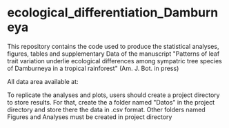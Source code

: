 # ecological_differentiation_Damburneya
This repository contains the code used to produce the statistical analyses, figures, tables and supplementary Data of the manuscript "Patterns of leaf trait variation underlie ecological differences among sympatric tree species of Damburneya in a tropical rainforest" (Am. J. Bot. in press)

All data area available at:



To replicate the analyses and plots, users should create a project directory to store results. 
For that, create the a folder named "Datos" in the project directory and store there the data in .csv format.
Other folders named Figures and Analyses must be created in project directory













